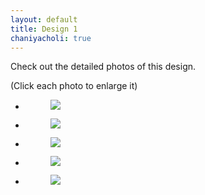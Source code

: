 ```yaml
---
layout: default
title: Design 1
chaniyacholi: true
---
```


Check out the detailed photos of this design.

<div class="disclaimer">(Click each photo to enlarge it)</div>

<ul class="rig columns-2">
<li>
<figure>
<a href="{{ site.url }}/images/chaniya-choli/cc-1/1.jpg"   class="fresco" data-fresco-group="one"
data-fresco-caption=""><img src="{{ site.url }}/images/chaniya-choli/cc-1/1.jpg"></a>
<figcaption></figcaption>
</figure>
</li>
<li>
<figure>
<a href="{{ site.url }}/images/chaniya-choli/cc-1/2.jpg"   class="fresco" data-fresco-group="one"
data-fresco-caption=""><img src="{{ site.url }}/images/chaniya-choli/cc-1/2.jpg"></a>
<figcaption></figcaption>
</figure>
</li>
</ul>



<ul class="rig columns-2">
<li>
<figure>
<a href="{{ site.url }}/images/chaniya-choli/cc-1/3.jpg"  class="fresco" data-fresco-group="one"
data-fresco-caption=""><img src="{{ site.url }}/images/chaniya-choli/cc-1/3.jpg"></a>
<figcaption></figcaption>
</figure>
</li>
<li>
<figure>
<a href="{{ site.url }}/images/chaniya-choli/cc-1/4.jpg"  class="fresco" data-fresco-group="one"
data-fresco-caption=""><img src="{{ site.url }}/images/chaniya-choli/cc-1/4.jpg"></a>
<figcaption></figcaption>
</figure>
</li>
</ul>


<ul class="rig columns-2">
<li>
<figure>
<a href="{{ site.url }}/images/chaniya-choli/cc-1/5.jpg"  class="fresco" data-fresco-group="one"
data-fresco-caption=""><img src="{{ site.url }}/images/chaniya-choli/cc-1/5.jpg"></a>
<figcaption></figcaption>
</figure>
</li>
</ul>

